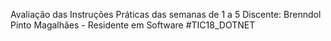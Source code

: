 Avaliação das Instruções Práticas das semanas de 1 a 5
Discente: Brenndol Pinto Magalhães - Residente em Software #TIC18_DOTNET

